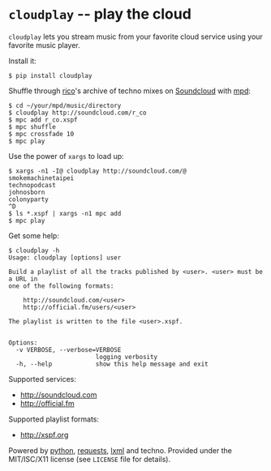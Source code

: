 # `cloudplay` -- play the cloud

`cloudplay` lets you stream music from your favorite cloud service using your
favorite music player. 

Install it:

    $ pip install cloudplay

Shuffle through [rico](http://soundcloud.com/r_co)'s archive of techno mixes on
[Soundcloud](http://soundcloud.com) with [mpd](http://musicpd.org/):

    $ cd ~/your/mpd/music/directory
    $ cloudplay http://soundcloud.com/r_co
    $ mpc add r_co.xspf
    $ mpc shuffle
    $ mpc crossfade 10
    $ mpc play

Use the power of `xargs` to load up:

    $ xargs -n1 -I@ cloudplay http://soundcloud.com/@
    smokemachinetaipei
    technopodcast
    johnosborn
    colonyparty
    ^D
    $ ls *.xspf | xargs -n1 mpc add
    $ mpc play

Get some help:

    $ cloudplay -h
    Usage: cloudplay [options] user

    Build a playlist of all the tracks published by <user>. <user> must be a URL in
    one of the following formats:

        http://soundcloud.com/<user>
        http://official.fm/users/<user>

    The playlist is written to the file <user>.xspf.


    Options:
      -v VERBOSE, --verbose=VERBOSE
                            logging verbosity
      -h, --help            show this help message and exit

Supported services:

* <http://soundcloud.com>
* <http://official.fm>

Supported playlist formats:

* <http://xspf.org>

Powered by [python](http://python.org), [requests](http://python-requests.org),
[lxml](http://lxml.de) and techno. Provided under the MIT/ISC/X11 license (see
`LICENSE` file for details).
